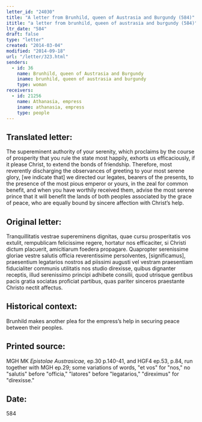 ```yaml
---
letter_id: "24030"
title: "A letter from Brunhild, queen of Austrasia and Burgundy (584)"
ititle: "a letter from brunhild, queen of austrasia and burgundy (584)"
ltr_date: "584"
draft: false
type: "letter"
created: "2014-03-04"
modified: "2014-09-18"
url: "/letter/323.html"
senders:
  - id: 36
    name: Brunhild, queen of Austrasia and Burgundy
    iname: brunhild, queen of austrasia and burgundy
    type: woman
receivers:
  - id: 21256
    name: Athanasia, empress
    iname: athanasia, empress
    type: people
---
```

<h2> Translated letter:</h2>The supereminent authority of your serenity, which proclaims by the course of prosperity that you rule the state most happily, exhorts us efficaciously, if it please Christ, to extend the bonds of friendship.  Therefore, most reverently discharging the observances of greeting to your most serene glory, [we indicate that] we directed our legates, bearers of the presents, to the presence of the most pious emperor or yours, in the zeal for common benefit, and when you have worthily received them, advise the most serene prince that it will benefit the lands of both peoples associated by the grace of peace, who are equally bound by sincere affection with Christ’s help.
<h2 class="mt-4"> Original letter:</h2>Tranquillitatis vestrae supereminens dignitas, quae cursu prosperitatis vos extulit, rempublicam felicissime regere, hortatur nos efficaciter, si Christi dictum placuerit, amicitiarum foedera propagare. Quapropter serenissime gloriae vestre salutis officia reverentissime persolventes, [significamus], praesentium legatarios nostros ad piissimi augusti vel vestram praesentiam fiducialiter communis utilitatis nos studio direxisse, quibus dignanter receptis, illud serenissimo principi adhibete consilii, quod utrisque gentibus pacis gratia sociatas proficiat partibus, quas pariter sinceros praestante Christo nectit affectus.
<h2 class="mt-4"> Historical context:</h2>Brunhild makes another plea for the empress’s help in securing peace between their peoples.
<h2 class="mt-4"> Printed source:</h2><p>MGH MK <em>Epistolae Austrasicae,</em> ep.30 p.140-41, and HGF4 ep.53, p.84, run together with MGH ep.29; some variations of words, "et vos" for "nos," no "salutis" before "officia," "latores" before "legatarios," "direximus" for "direxisse."</p><h2 class="mt-4"> Date:</h2>584